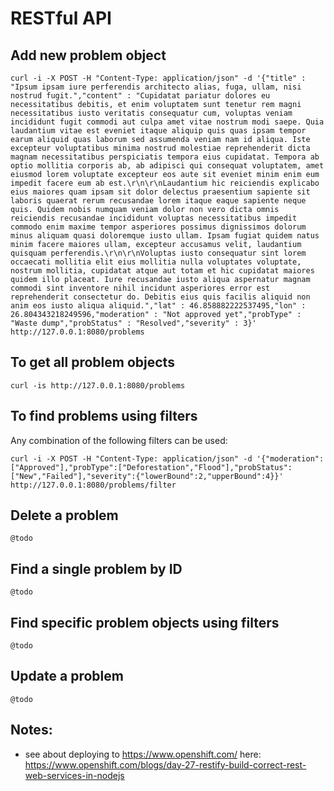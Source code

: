# RESTful API

## Add new problem object

```
curl -i -X POST -H "Content-Type: application/json" -d '{"title" : "Ipsum ipsam iure perferendis architecto alias, fuga, ullam, nisi nostrud fugit.","content" : "Cupidatat pariatur dolores eu necessitatibus debitis, et enim voluptatem sunt tenetur rem magni necessitatibus iusto veritatis consequatur cum, voluptas veniam incididunt fugit commodi aut culpa amet vitae nostrum modi saepe. Quia laudantium vitae est eveniet itaque aliquip quis quas ipsam tempor earum aliquid quas laborum sed assumenda veniam nam id aliqua. Iste excepteur voluptatibus minima nostrud molestiae reprehenderit dicta magnam necessitatibus perspiciatis tempora eius cupidatat. Tempora ab optio mollitia corporis ab, ab adipisci qui consequat voluptatem, amet eiusmod lorem voluptate excepteur eos aute sit eveniet minim enim eum impedit facere eum ab est.\r\n\r\nLaudantium hic reiciendis explicabo eius maiores quam ipsam sit dolor delectus praesentium sapiente sit laboris quaerat rerum recusandae lorem itaque eaque sapiente neque quis. Quidem nobis numquam veniam dolor non vero dicta omnis reiciendis recusandae incididunt voluptas necessitatibus impedit commodo enim maxime tempor asperiores possimus dignissimos dolorum minus aliquam quasi doloremque iusto ullam. Ipsam fugiat quidem natus minim facere maiores ullam, excepteur accusamus velit, laudantium quisquam perferendis.\r\n\r\nVoluptas iusto consequatur sint lorem occaecati mollitia elit eius mollitia nulla voluptates voluptate, nostrum mollitia, cupidatat atque aut totam et hic cupidatat maiores quidem illo placeat. Iure recusandae iusto aliqua aspernatur magnam commodi sint inventore nihil incidunt asperiores error est reprehenderit consectetur do. Debitis eius quis facilis aliquid non anim eos iusto aliqua aliquid.","lat" : 46.858882222537495,"lon" : 26.804343218249596,"moderation" : "Not approved yet","probType" : "Waste dump","probStatus" : "Resolved","severity" : 3}' http://127.0.0.1:8080/problems 
```

## To get all problem objects

```
curl -is http://127.0.0.1:8080/problems
```

## To find problems using filters

Any combination of the following filters can be used:

```
curl -i -X POST -H "Content-Type: application/json" -d '{"moderation":["Approved"],"probType":["Deforestation","Flood"],"probStatus":["New","Failed"],"severity":{"lowerBound":2,"upperBound":4}}' http://127.0.0.1:8080/problems/filter
```

## Delete a problem

```
@todo
```

## Find a single problem by ID

```
@todo
```

## Find specific problem objects using filters

```
@todo
```

## Update a problem

```
@todo
```


## Notes:

 - see about deploying to https://www.openshift.com/ here: https://www.openshift.com/blogs/day-27-restify-build-correct-rest-web-services-in-nodejs
